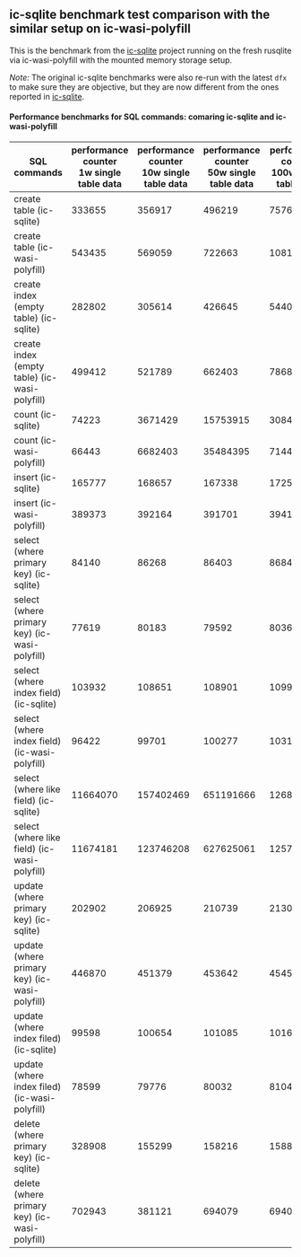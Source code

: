 ## ic-sqlite benchmark test comparison with the similar setup on ic-wasi-polyfill

This is the benchmark from the [ic-sqlite](https://github.com/froghub-io/ic-sqlite/) project running on the fresh rusqlite via ic-wasi-polyfill with the mounted memory storage setup.

*Note:* The original ic-sqlite benchmarks were also re-run with the latest `dfx` to make sure they are objective, but they are now different from the ones reported in [ic-sqlite](https://github.com/froghub-io/ic-sqlite/).

#### Performance benchmarks for SQL commands: comaring ic-sqlite and ic-wasi-polyfill

| SQL <br/> commands               | performance counter <br/> 1w single table data | performance counter <br/> 10w single table data | performance counter <br/> 50w single table data | performance counter <br/> 100w single table data |
|----------------------------------|------------------------------------------------|-------------------------------------------------|-------------------------------------------------|--------------------------------------------------|
| create table (ic-sqlite)          | 333655                                        | 356917                                          | 496219                                          | 757636                                           | 
| create table (ic-wasi-polyfill)   | 543435                                        | 569059                                          | 722663                                          | 1081202                                          | 
| create index <br/> (empty table) (ic-sqlite)         | 282802                     | 305614                                          | 426645                                          | 544042                                           |
| create index <br/> (empty table) (ic-wasi-polyfill)  | 499412                     | 521789                                          | 662403                                          | 786819                                           |
| count (ic-sqlite)                                    | 74223                      | 3671429                                         | 15753915                                        | 30849918                                         | 
| count (ic-wasi-polyfill)                             | 66443                      | 6682403                                         | 35484395                                        | 71440938                                         | 
| insert (ic-sqlite)                                   | 165777                     | 168657                                          | 167338                                          | 172585                                           | 
| insert (ic-wasi-polyfill)                            | 389373                     | 392164                                          | 391701                                          | 394134                                           | 
| select <br/> (where primary key) (ic-sqlite)         | 84140                      | 86268                                           | 86403                                           | 86842                                            | 
| select <br/> (where primary key) (ic-wasi-polyfill)  | 77619                      | 80183                                           | 79592                                           | 80368                                            | 
| select <br/> (where index field) (ic-sqlite)         | 103932                     | 108651                                          | 108901                                          | 109969                                           | 
| select <br/> (where index field) (ic-wasi-polyfill)  | 96422                      | 99701                                           | 100277                                          | 103120                                           | 
| select <br/> (where like field) (ic-sqlite)          | 11664070                   | 157402469                                       | 651191666                                       | 1268418927                                       | 
| select <br/> (where like field) (ic-wasi-polyfill)   | 11674181                   | 123746208                                       | 627625061                                       | 1257467787                                       | 
| update <br/> (where primary key) (ic-sqlite)         | 202902                     | 206925                                          | 210739                                          | 213028                                           | 
| update <br/> (where primary key) (ic-wasi-polyfill)  | 446870                     | 451379                                          | 453642                                          | 454555                                           | 
| update <br/> (where index filed) (ic-sqlite)         | 99598                      | 100654                                          | 101085                                          | 101695                                           | 
| update <br/> (where index filed) (ic-wasi-polyfill)  | 78599                      | 79776                                           | 80032                                           | 81046                                            | 
| delete <br/> (where primary key) (ic-sqlite)         | 328908                     | 155299                                          | 158216                                          | 158859                                           |
| delete <br/> (where primary key) (ic-wasi-polyfill)  | 702943                     | 381121                                          | 694079                                          | 694053                                           |

